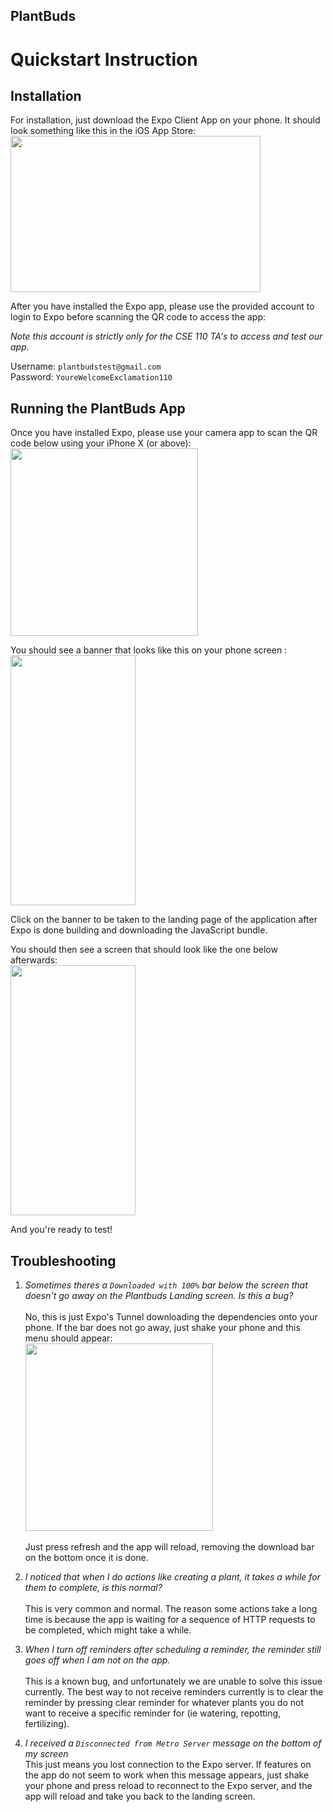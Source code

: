 PlantBuds  
--  
  
# Quickstart Instruction  
  
## Installation  
For installation, just download the Expo Client App on your phone. It should look something like this in the iOS App Store: 
<img src="https://miro.medium.com/max/2400/1*0hyTqJ_7z9rvXE9qFdcAEg.png" width="400" height="250"/>  
  
After you have installed the Expo app, please use the provided account to login to Expo before scanning the QR code to access the app:  
  
*Note this account is strictly only for the CSE 110 TA's to access and test our app.*  
  
Username: `plantbudstest@gmail.com`  
Password: `YoureWelcomeExclamation110`  
  
## Running the PlantBuds App  
  
Once you have installed Expo, please use your camera app to scan the QR code below using your iPhone X (or above):  
<img src="https://i.imgur.com/QaeLoMe.png" width="300" height="300"/>  
  
You should see a banner that looks like this on your phone screen :   
<img src="https://i.imgur.com/snMpuD7.jpeg" width="200" height="400"/>  
  
Click on the banner to be taken to the landing page of the application after Expo is done building and downloading the JavaScript bundle.  
  
You should then see a screen that should look like the one below afterwards:  
<img src="https://i.imgur.com/DunqwMN.jpeg"  width="200" height="400"/>  
  
And you're ready to test!  
  
## Troubleshooting  
1. *Sometimes theres a `Downloaded with 100%` bar below the screen that doesn't go away on the Plantbuds Landing screen. Is this a bug?*<br/>  
No, this is just Expo's Tunnel downloading the dependencies onto your phone. If the bar does not go away, just shake your phone and this menu should appear: <br/>
<img src="https://docs.expo.io/static/images/developer-menu.png" width="300"> <br/>  
Just press refresh and the app will reload, removing the download bar on the bottom once it is done.  <br />  
  
2.  *I noticed that when I do actions like creating a plant, it takes a while for them to complete, is this normal?* <br/>  
 This is very common and normal. The reason some actions take a long time is because the app is waiting  for a sequence of HTTP requests to be completed, which might take a while. <br />  
   
3. *When I turn off reminders after scheduling a reminder, the reminder still goes off when I am not on the app.*<br />  
  This is a known bug, and unfortunately we are unable to solve this issue currently. The best way to not receive reminders currently is to clear the reminder by pressing clear reminder for whatever plants you do not want to receive a specific reminder for (ie watering, repotting, fertilizing).  
  
4. *I received a `Disconnected from Metro Server` message on the bottom of my screen*<br/>
  This just means you lost connection to the Expo server. If features on the app do not seem to work when this message appears, just shake your phone and press reload to reconnect to the Expo server, and the app will reload  and take you back to the landing screen.
